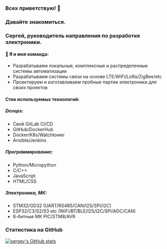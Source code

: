 ### Всех приветствую! 👋
### Давайте знакомиться.
### Сергей, руководитель направления по разработке электроники.

#### 👯 Я и моя команда:
- Разрабатываем локальные, комплексные и распределенные системы автоматизации
- Разрабатываем системы связи  на основе LTE/WiFi/LoRa/ZigBee/etc
- Проектируем и изготавливаем пробные партии электроники для своих проектов

#### Стек используемых технологий:
##### Devops:
- Свой GitLab CI/CD
- GitHub/DockerHub
- Docker/K8s/Watchtower
- Ansible/Jenkins

##### Программирование:
- Python/Micropython
- C/C++
- JavaScript
- HTML/CSS

##### Электроника, МК:
- STM32/GD32 (UART/RS485/CAN/I2S/SPI/I2C)
- ESP32/C3/S2/S3 etc (WiFi/BT/BLE/I2S/I2C/SPI/ADC/CAN)
- 8-битные МК PIC/STM8/AVR


### Статистика на GitHub
[![sergey's GitHub stats](https://github-readme-stats.vercel.app/api?username=seelpro&hide=stars,contribs,issues&show_icons=true)](https://github.com/seelpro/github-readme-stats)
<!--
**seelpro/seelpro** is a ✨ _special_ ✨ repository because its `README.md` (this file) appears on your GitHub profile.

Here are some ideas to get you started:

- 🔭 I’m currently working on ...
- 🌱 I’m currently learning ...
- 👯 I’m looking to collaborate on ...
- 🤔 I’m looking for help with ...
- 💬 Ask me about ...
- 📫 How to reach me: ...
- 😄 Pronouns: ...
- ⚡ Fun fact: ...
-->
